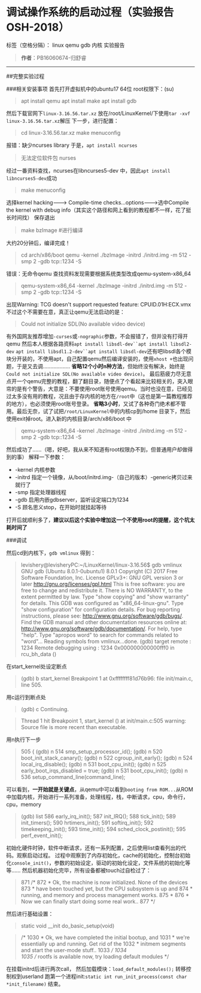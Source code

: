 ﻿# 调试操作系统的启动过程（实验报告OSH-2018）

标签（空格分隔）： linux qemu gdb 内核 实验报告
>**作者**：PB16060674-归舒睿
---
##完整实验过程

###相关安装事项
首先打开虚拟机中的ubuntu17 64位
root权限下：(su)
>apt install qemu
>apt install make
>apt install gdb

然后下载官网下`linux-3.16.56.tar.xz`
放在/root/LinuxKernel/下使用`tar -xvf linux-3.16.56.tar.xz`解压
下一步，进行配置：
>cd linux-3.16.56.tar.xz
>make menuconfig

报错：缺少ncurses library
于是，`apt install ncurses`
>无法定位软件包 nurses

经过一番资料查找，ncurses在libncurses5-dev 中，因此`apt install libncurses5-dev`成功
>make menuconfig

选择kernel hacking---> Compile-time checks...options--->选中Compile the kernel with debug info（其实这个路径和网上看到的教程都不一样，花了挺长时间找）
保存退出
>make bzImage #进行编译

大约20分钟后，编译完成！
>cd arch/x86/boot
>qemu -kernel ./bzImage -initrd ./initrd.img -m 512 -smp 2 -gdb tcp::1234 -S

错误：无命令qemu
查找资料发现需要根据系统类型改成qemu-system-x86_64
>qemu-system-x86_64 -kernel ./bzImage -initrd ./initrd.img -m 512 -smp 2 -gdb tcp::1234 -S

出现Warning: TCG doesn't support requested feature: CPUID.01H:ECX.vmx
不过这个不需要在意，真正让qemu无法启动的是：
>Could not initialize SDL(No available video device)

有外国网友推荐增加`-curses`或`-nographic`参数，不会报错了，但并没有打得开qemu
然后本人根据各路资料`apt install libsdl-dev``apt install libsdl2-dev`
`apt install libsdl1.2-dev``apt install libsdl-dev`还有吧libsdl各个模块分开装的，不使用apt，自己配置qemu然后编译安装的，使用`xhost +`也出现问题，于是又去调………………
**省略12个小时n种方法**，但始终没有解决，始终是`Could not initialize SDL(No available video device)`。
最后筋疲力尽无意点开一个qemu完整的教程，翻了翻目录，随便点了个看起来比较相关的，突入眼帘的是有个警告，大意是：不要使用root账号使用qemu。当时也没在意，已经见过太多没有用的教程，况且由于存内核的地方在`/root`中（这也是第一篇教程推荐的地方），也必须使用root账号登录。
**省略3小时**，又试了各种奇门绝术都不管用。最后无奈，试了试把`/root/LinuxKernel`中的内核cp到/home 目录下，然后使用exit掉root。进入新的内核目录/arch/x86/boot 中
>qemu-system-x86_64 -kernel ./bzImage -initrd ./initrd.img -m 512 -smp 2 -gdb tcp::1234 -S

然后成功了……（嗯，好吧，我从来不知道有root权限办不到，但普通用户却做得到的事）
解释一下参数：

* -kernel 内核参数
* -initrd 指定一个镜像，从/boot/initrd.img-（自己的版本）-generic拷贝过来就行了
* -smp 指定处理器线程
* -gdb 启用内嵌gdbserver，监听设定端口为1234
* -S 顾名思义stop，在开始时就挂起等待

打开后就顺利多了，**建议以后这个实验中增加这一个不使用root的提醒，这个坑太耗时间了**

###调试

然后cd到内核下，`gdb vmlinux`
得到：
>levishery@levisheryPC:~/LinuxKernel/linux-3.16.56$ gdb vmlinux
GNU gdb (Ubuntu 8.0.1-0ubuntu1) 8.0.1
Copyright (C) 2017 Free Software Foundation, Inc.
License GPLv3+: GNU GPL version 3 or later <http://gnu.org/licenses/gpl.html>
This is free software: you are free to change and redistribute it.
There is NO WARRANTY, to the extent permitted by law.  Type "show copying"
and "show warranty" for details.
This GDB was configured as "x86_64-linux-gnu".
Type "show configuration" for configuration details.
For bug reporting instructions, please see:
<http://www.gnu.org/software/gdb/bugs/>.
Find the GDB manual and other documentation resources online at:
<http://www.gnu.org/software/gdb/documentation/>.
For help, type "help".
Type "apropos word" to search for commands related to "word"...
Reading symbols from vmlinux...done.
(gdb) target remote : 1234
Remote debugging using : 1234
0x000000000000fff0 in rcu_bh_data ()

在start_kernel处设定断点
>(gdb) b start_kernel
Breakpoint 1 at 0xffffffff81d76b96: file init/main.c, line 505.

用c运行到断点处
>(gdb) c
Continuing.

>Thread 1 hit Breakpoint 1, start_kernel () at init/main.c:505
warning: Source file is more recent than executable.

用n执行下一步
>505	{
(gdb) n
514		smp_setup_processor_id();
(gdb) n
520		boot_init_stack_canary();
(gdb) n
522		cgroup_init_early();
(gdb) n
524		local_irq_disable();
(gdb) n
531		boot_cpu_init();
(gdb) n
525		early_boot_irqs_disabled = true;
(gdb) n
531		boot_cpu_init();
(gdb) n
536		setup_command_line(command_line);

可以看到，**一开始就是关键点**，从qemu中可以看到`booting from ROM...`从ROM中加载内核，开始进行一系列准备，处理线程，栈，中断请求，cpu，命令行，cpu，memory
>(gdb) list
586		early_irq_init();
587		init_IRQ();
588		tick_init();
589		init_timers();
590		hrtimers_init();
591		softirq_init();
592		timekeeping_init();
593		time_init();
594		sched_clock_postinit();
595		perf_event_init();

初始化硬件时钟，软件中断请求，还有一系列配置，之后使用list查看列出的代码。观察启动过程。
过程中观察到了内存初始化，cache的初始化，控制台初始化`console_init()`，参数的初始设定，驱动的初始化设定，文件系统的初始化等等……
然后机器初始化完毕，所有设备都被touch过自检过了：
>871	/*
872	 * Ok, the machine is now initialized. None of the devices
873	 * have been touched yet, but the CPU subsystem is up and
874	 * running, and memory and process management works.
875	 *
876	 * Now we can finally start doing some real work..
877	 */

然后进行基础设置：
>static void __init do_basic_setup(void)

>/*
1030		 * Ok, we have completed the initial bootup, and
1031		 * we're essentially up and running. Get rid of the
1032		 * initmem segments and start the user-mode stuff..
1033		 */
1034	
1035		/* rootfs is available now, try loading default modules */

在挂载initrd后进行两次call，
然后加载模块：`load_default_modules();`
转移控制权到userland
跑第一个进程init:`static int run_init_process(const char *init_filename)`
结束。






